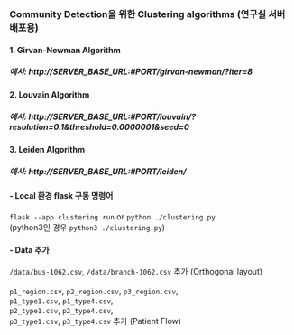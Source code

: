 ### Community Detection을 위한 Clustering algorithms (연구실 서버 배포용)
#### 1. Girvan-Newman Algorithm
##### 예시: http://SERVER_BASE_URL:#PORT/girvan-newman/?iter=8
#### 2. Louvain Algorithm
##### 예시: http://SERVER_BASE_URL:#PORT/louvain/?resolution=0.1&threshold=0.0000001&seed=0
#### 3. Leiden Algorithm
##### 예시: http://SERVER_BASE_URL:#PORT/leiden/

#### - Local 환경 flask 구동 명령어
`flask --app clustering run` or `python ./clustering.py` <br/>
(python3인 경우 `python3 ./clustering.py`)

#### - Data 추가
`/data/bus-1062.csv`, `/data/branch-1062.csv` 추가 (Orthogonal layout) <br/><br/>
`p1_region.csv`, `p2_region.csv`, `p3_region.csv`, <br/>
`p1_type1.csv`, `p1_type4.csv`, <br/>
`p2_type1.csv`, `p2_type4.csv`, <br/>
`p3_type1.csv`, `p3_type4.csv` 추가 (Patient Flow)
